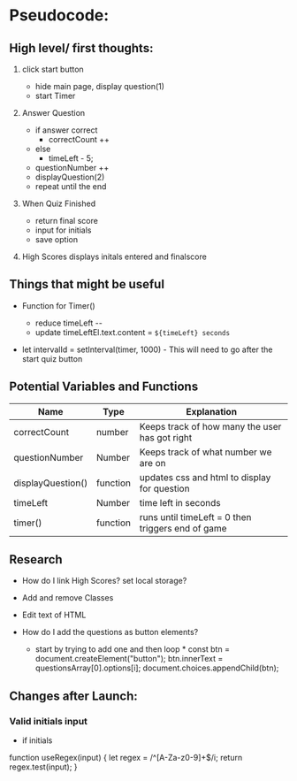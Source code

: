 # Pseudocode:

## High level/ first thoughts:

1. click start button
    * hide main page, display question(1)
    * start Timer
    

1. Answer Question
    * if answer correct
        * correctCount ++
    * else 
        * timeLeft - 5;
    * questionNumber ++   
    * displayQuestion(2)
    * repeat until the end 


1. When Quiz Finished 
    * return final score
    * input for initials
    * save option

1. High Scores displays initals entered and finalscore

## Things that might be useful 

* Function for Timer()
    * reduce timeLeft -- 
    * update timeLeftEl.text.content = `${timeLeft} seconds`

*  let intervalId = setInterval(timer, 1000) - This will need to go after the start quiz button


## Potential Variables and Functions

| Name  | Type  | Explanation   |
|-----  |-------|-------------  |
| correctCount| number | Keeps track of how many the user has got right |
| questionNumber | Number | Keeps track of what number we are on |
| displayQuestion() | function | updates css and html to display for question|
| timeLeft | Number | time left in seconds |
| timer() | function | runs until timeLeft = 0  then triggers end of game |

## Research

* How do I link High Scores? set local storage?

* Add and remove Classes

* Edit text of HTML

* How do I add the questions as button elements?
    * start by trying to add one and then loop
        * 
        const btn = document.createElement("button");
        btn.innerText = questionsArray[0].options[i];
        document.choices.appendChild(btn);

## Changes after Launch:

### Valid initials input

* if initials 

function useRegex(input) {
    let regex = /^[A-Za-z0-9]+$/i;
    return regex.test(input);
}






